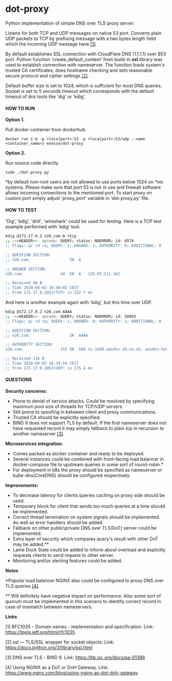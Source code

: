# dot-proxy
Python implementation of simple DNS over TLS proxy server.

Listens for both TCP and UDP messages on native 53 port. Converts plain UDP packets to TCP by prefixing message with a 
two bytes length field which the incoming UDP message have [[1]](#1).

By default establishes SSL connection with CloudFlare DNS (1.1.1.1) over 853 port. Python function 
'create_default_context' from build-in **ssl** library was used to establish connection with nameserver. 
The function loads system's trusted CA certificates, does hostname checking and sets reasonable secure 
protocol and cipher settings [[2]](#2).

Default buffer size is set to 1024, which is sufficient for most DNS queries. Socket is set to 5 seconds timeout which 
corresponds with the default timeout of dns tools like 'dig' or 'kdig'. 

#### HOW TO RUN

**Option 1.**

Pull docker container from dockerhub.

`docker run {-d -p <localport>:53 -p <localport>:53/udp --name <container_name>} exesse/dot-proxy`

**Option 2.**

Run source code directly.

`sudo ./dot-proxy.py`

*by default non-root users are not allowed to use ports below 1024 on *nix systems. Please make sure that port 53 
is not in use and firewall software allows incoming connections to the mentioned port. To start proxy on custom 
port simply adjust 'proxy_port' variable in 'dot-proxy.py' file.   

#### HOW TO TEST

'Dig', 'kdig', 'drill', 'wireshark' could be used for testing. Here is a TCP test example performed with 'kdig' tool.

````bash
kdig @172.17.0.2 n26.com A +tcp
;; ->>HEADER<<- opcode: QUERY; status: NOERROR; id: 6574
;; Flags: qr rd ra; QUERY: 1; ANSWER: 1; AUTHORITY: 0; ADDITIONAL: 0

;; QUESTION SECTION:
;; n26.com.            		IN	A

;; ANSWER SECTION:
n26.com.            	44	IN	A	128.65.211.162

;; Received 48 B
;; Time 2020-04-02 16:40:02 CEST
;; From 172.17.0.2@53(TCP) in 152.7 ms
````

And here is another example again with 'kdig', but this time over UDP.  
```bash
kdig @172.17.0.2 n26.com AAAA
;; ->>HEADER<<- opcode: QUERY; status: NOERROR; id: 58993
;; Flags: qr rd ra; QUERY: 1; ANSWER: 0; AUTHORITY: 1; ADDITIONAL: 0

;; QUESTION SECTION:
;; n26.com.            		IN	AAAA

;; AUTHORITY SECTION:
n26.com.            	155	IN	SOA	ns-1688.awsdns-19.co.uk. awsdns-hostmaster.amazon.com. 1 7200 900 1209600 86400

;; Received 116 B
;; Time 2020-04-02 16:34:59 CEST
;; From 172.17.0.2@53(UDP) in 175.4 ms
````

#### QUESTIONS

**Security concerns:**

* Prone to denial of service attacks. Could be resolved by specifying maximum pool size of threads for TCP/UDP servers.
* Still prone to spoofing in between client and proxy communications.
* Trusted CA should be explicitly specified.
* BIND 9 does not support TLS by default. If the first nameserver does not have requested record it may simply fallback 
to plain tcp in recursion to another nameserver [[3]](#3). 


**Microservices integration:**
* Comes packed as docker container and ready to be deployed.
* Several instances could be combined with front-facing load balancer in docker-compose file to upstream queries in some
 sort of round-robin.* 
* For deployment in k8s the proxy should be specified as nameserver or kube-dns(CoreDNS) should be configured 
respectively.   


**Improvements:**
* To decrease latency for clients queries caching on proxy side should be used.
* Temporary block for client that sends too much queries at a time should be implemented.
* Correct thread termination on system signals should be implemented. As well as error handlers should be added. 
* Fallback on other public\private DNS over TLS(DoT) server could be implemented.
* Extra layer of security which compares query's result with other DoT may be added.**
* Lame Duck State could be added to inform about overload and explicitly requests clients to send request to other server.
* Monitoring and\or alerting features could be added.

**Notes**

\*Popular load balancer NGINX also could be configured to proxy DNS over TLS queries [[4]](#4).

** Will definitely have negative impact on performance. Also some sort of quorum must be implemented in this scenario 
to identify correct record in case of mismatch between nameservers.  

**Links**

<a id="1">[1]</a> 
RFC1035 - Domain names - implementation and specification.
Link: 
https://tools.ietf.org/html/rfc1035

<a id="1">[2]</a>
ssl — TLS/SSL wrapper for socket objects. 
Link: 
https://docs.python.org/3/library/ssl.html

<a id="1">[3]</a>
DNS over TLS - BIND 9.
Link: 
https://kb.isc.org/docs/aa-01386

<a id="1">[4]</a>
Using NGINX as a DoT or DoH Gateway.
Link:
https://www.nginx.com/blog/using-nginx-as-dot-doh-gateway
